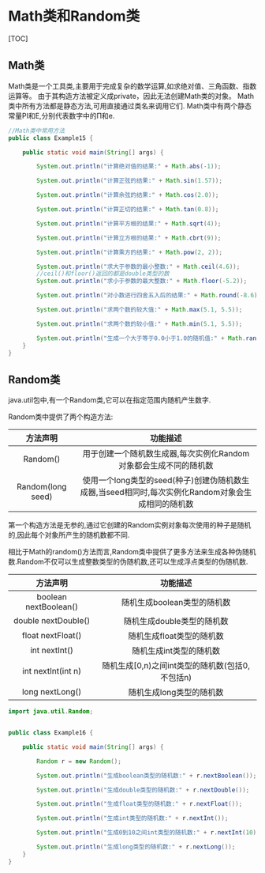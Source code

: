# Math类和Random类

[TOC]

## Math类

Math类是一个工具类,主要用于完成复杂的数学运算,如求绝对值、三角函数、指数运算等。
由于其构造方法被定义成private，因此无法创建Math类的对象。
Math类中所有方法都是静态方法,可用直接通过类名来调用它们.
Math类中有两个静态常量PI和E,分别代表数字中的Π和e.

```java
//Math类中常用方法
public class Example15 {

    public static void main(String[] args) {

        System.out.println("计算绝对值的结果:" + Math.abs(-1));

        System.out.println("计算正弦的结果:" + Math.sin(1.57));

        System.out.println("计算余弦的结果:" + Math.cos(2.0));

        System.out.println("计算正切的结果:" + Math.tan(0.8));

        System.out.println("计算平方根的结果:" + Math.sqrt(4));

        System.out.println("计算立方根的结果:" + Math.cbrt(9));

        System.out.println("计算乘方的结果:" + Math.pow(2, 2));

        System.out.println("求大于参数的最小整数:" + Math.ceil(4.6));
        //ceil()和floor()返回的都是double类型的数
        System.out.println("求小于参数的最大整数:" + Math.floor(-5.2));

        System.out.println("对小数进行四舍五入后的结果:" + Math.round(-8.6)); //返回一个int类型的数

        System.out.println("求两个数的较大值:" + Math.max(5.1, 5.5));

        System.out.println("求两个数的较小值:" + Math.min(5.1, 5.5));

        System.out.println("生成一个大于等于0.0小于1.0的随机值:" + Math.random());
    }
}
```

## Random类

java.util包中,有一个Random类,它可以在指定范围内随机产生数字.

Random类中提供了两个构造方法:

|方法声明|功能描述|
|:--:|:--:|
|Random()|用于创建一个随机数生成器,每次实例化Random对象都会生成不同的随机数|
|Random(long seed)|使用一个long类型的seed(种子)创建伪随机数生成器,当seed相同时,每次实例化Random对象会生成相同的随机数|

第一个构造方法是无参的,通过它创建的Random实例对象每次使用的种子是随机的,因此每个对象所产生的随机数都不同.

相比于Math的random()方法而言,Random类中提供了更多方法来生成各种伪随机数.Random不仅可以生成整数类型的伪随机数,还可以生成浮点类型的伪随机数.

|方法声明|功能描述|
|:--:|:--:|
|boolean nextBoolean()|随机生成boolean类型的随机数|
|double nextDouble()|随机生成double类型的随机数|
|float nextFloat()|随机生成float类型的随机数|
|int nextInt()|随机生成int类型的随机数|
|int nextInt(int n)|随机生成[0,n)之间int类型的随机数(包括0,不包括n)|
|long nextLong()|随机生成long类型的随机数|

```java
import java.util.Random;


public class Example16 {

    public static void main(String[] args) {

        Random r = new Random();

        System.out.println("生成boolean类型的随机数:" + r.nextBoolean());

        System.out.println("生成double类型的随机数:" + r.nextDouble());

        System.out.println("生成float类型的随机数:" + r.nextFloat());

        System.out.println("生成int类型的随机数:" + r.nextInt());

        System.out.println("生成0到10之间int类型的随机数:" + r.nextInt(10));

        System.out.println("生成long类型的随机数:" + r.nextLong());
    }
}
```

